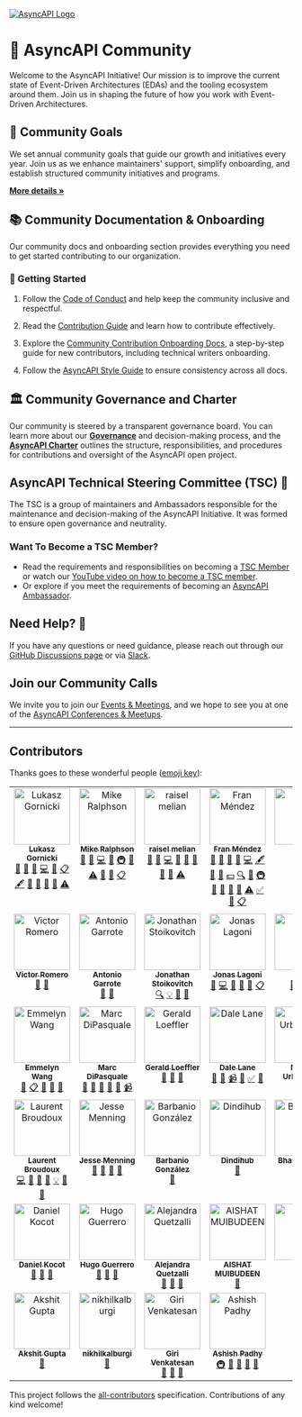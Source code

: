
 
 [![AsyncAPI Logo](./assets/github-repobanner-community.png)](https://www.asyncapi.com)

# 📘 AsyncAPI Community

Welcome to the AsyncAPI Initiative! Our mission is to improve the current state of Event-Driven Architectures (EDAs) and the tooling ecosystem around them.
Join us in shaping the future of how you work with Event-Driven Architectures.

## 🎯 Community Goals 

We set annual community goals that guide our growth and initiatives every year. Join us as we enhance maintainers' support, simplify onboarding, and establish structured community initiatives and programs. 

**[More details »](./annual-goals)**


## 📚 Community Documentation & Onboarding

Our community docs and onboarding section provides everything you need to get started contributing to our organization.

### 🚀 Getting Started

1. Follow the [Code of Conduct](CODE_OF_CONDUCT.md) and help keep the community inclusive and respectful.

2. Read the [Contribution Guide](docs/onboarding-guide/contribution-flow.md) and learn how to contribute effectively.

3. Explore the [Community Contribution Onboarding Docs](docs/onboarding-guide), a step-by-step guide for new contributors, including technical writers onboarding.

4. Follow the [AsyncAPI Style Guide](docs/styleguide) to ensure consistency across all docs.

## 🏛️ Community Governance and Charter

Our community is steered by a transparent governance board. You can learn more about our  **[Governance](./GOVERNANCE.md)** and decision-making process, and the **[AsyncAPI Charter](./CHARTER.md)** outlines the structure, responsibilities, and procedures for contributions and oversight of the AsyncAPI open project.


## AsyncAPI Technical Steering Committee (TSC) 👥

The TSC is a group of maintainers and Ambassadors responsible for the maintenance and decision-making of the AsyncAPI Initiative. It was formed to ensure open governance and neutrality.

### Want To Become a TSC Member?
- Read the requirements and responsibilities on becoming a [TSC Member](./TSC_MEMBERSHIP.md) or watch our [YouTube video on how to become a TSC member](https://www.youtube.com/watch?v=uG_aLF9Z1F0). 
- Or explore if you meet the requirements of becoming an [AsyncAPI Ambassador](./AMBASSADOR_ORGANIZATION.md).

## Need Help? 🤝

If you have any questions or need guidance, please reach out through our [GitHub Discussions page](https://github.com/orgs/asyncapi/discussions) or via [Slack](https://asyncapi.com/slack-invite).

## Join our Community Calls

We invite you to join our [Events & Meetings](https://www.asyncapi.com/community/events), and we hope to see you at one of the [AsyncAPI Conferences & Meetups](https://conference.asyncapi.com).

---

## Contributors

Thanks goes to these wonderful people ([emoji key](https://allcontributors.org/docs/en/emoji-key)):

<!-- ALL-CONTRIBUTORS-LIST:START - Do not remove or modify this section -->
<!-- prettier-ignore-start -->
<!-- markdownlint-disable -->
<table>
  <tbody>
    <tr>
      <td align="center" valign="top" width="14.28%"><a href="http://resume.github.io/?derberg"><img src="https://avatars1.githubusercontent.com/u/6995927?v=4?s=100" width="100px;" alt="Lukasz Gornicki"/><br /><sub><b>Lukasz Gornicki</b></sub></a><br /><a href="https://github.com/asyncapi/community/commits?author=derberg" title="Documentation">📖</a> <a href="#ideas-derberg" title="Ideas, Planning, & Feedback">🤔</a> <a href="https://github.com/asyncapi/community/pulls?q=is%3Apr+reviewed-by%3Aderberg" title="Reviewed Pull Requests">👀</a> <a href="https://github.com/asyncapi/community/commits?author=derberg" title="Code">💻</a> <a href="#question-derberg" title="Answering Questions">💬</a> <a href="#eventOrganizing-derberg" title="Event Organizing">📋</a> <a href="#content-derberg" title="Content">🖋</a> <a href="#blog-derberg" title="Blogposts">📝</a> <a href="#tool-derberg" title="Tools">🔧</a> <a href="#talk-derberg" title="Talks">📢</a> <a href="#maintenance-derberg" title="Maintenance">🚧</a> <a href="https://github.com/asyncapi/community/commits?author=derberg" title="Tests">⚠️</a></td>
      <td align="center" valign="top" width="14.28%"><a href="http://mermade.github.io"><img src="https://avatars0.githubusercontent.com/u/21603?v=4?s=100" width="100px;" alt="Mike Ralphson"/><br /><sub><b>Mike Ralphson</b></sub></a><br /><a href="#question-MikeRalphson" title="Answering Questions">💬</a> <a href="https://github.com/asyncapi/community/commits?author=MikeRalphson" title="Documentation">📖</a> <a href="https://github.com/asyncapi/community/commits?author=MikeRalphson" title="Code">💻</a> <a href="#ideas-MikeRalphson" title="Ideas, Planning, & Feedback">🤔</a> <a href="#infra-MikeRalphson" title="Infrastructure (Hosting, Build-Tools, etc)">🚇</a> <a href="https://github.com/asyncapi/community/pulls?q=is%3Apr+reviewed-by%3AMikeRalphson" title="Reviewed Pull Requests">👀</a> <a href="https://github.com/asyncapi/community/commits?author=MikeRalphson" title="Tests">⚠️</a> <a href="#tool-MikeRalphson" title="Tools">🔧</a> <a href="#maintenance-MikeRalphson" title="Maintenance">🚧</a> <a href="#eventOrganizing-MikeRalphson" title="Event Organizing">📋</a></td>
      <td align="center" valign="top" width="14.28%"><a href="https://github.com/rmelian"><img src="https://avatars3.githubusercontent.com/u/4565267?v=4?s=100" width="100px;" alt="raisel melian"/><br /><sub><b>raisel melian</b></sub></a><br /><a href="#question-rmelian" title="Answering Questions">💬</a> <a href="https://github.com/asyncapi/community/issues?q=author%3Armelian" title="Bug reports">🐛</a> <a href="https://github.com/asyncapi/community/commits?author=rmelian" title="Code">💻</a> <a href="https://github.com/asyncapi/community/commits?author=rmelian" title="Documentation">📖</a> <a href="#ideas-rmelian" title="Ideas, Planning, & Feedback">🤔</a> <a href="#maintenance-rmelian" title="Maintenance">🚧</a> <a href="https://github.com/asyncapi/community/pulls?q=is%3Apr+reviewed-by%3Armelian" title="Reviewed Pull Requests">👀</a> <a href="#tool-rmelian" title="Tools">🔧</a> <a href="https://github.com/asyncapi/community/commits?author=rmelian" title="Tests">⚠️</a></td>
      <td align="center" valign="top" width="14.28%"><a href="http://www.fmvilas.com"><img src="https://avatars3.githubusercontent.com/u/242119?v=4?s=100" width="100px;" alt="Fran Méndez"/><br /><sub><b>Fran Méndez</b></sub></a><br /><a href="#question-fmvilas" title="Answering Questions">💬</a> <a href="https://github.com/asyncapi/community/issues?q=author%3Afmvilas" title="Bug reports">🐛</a> <a href="#blog-fmvilas" title="Blogposts">📝</a> <a href="#business-fmvilas" title="Business development">💼</a> <a href="https://github.com/asyncapi/community/commits?author=fmvilas" title="Code">💻</a> <a href="#content-fmvilas" title="Content">🖋</a> <a href="https://github.com/asyncapi/community/commits?author=fmvilas" title="Documentation">📖</a> <a href="#design-fmvilas" title="Design">🎨</a> <a href="#financial-fmvilas" title="Financial">💵</a> <a href="#fundingFinding-fmvilas" title="Funding Finding">🔍</a> <a href="#ideas-fmvilas" title="Ideas, Planning, & Feedback">🤔</a> <a href="#infra-fmvilas" title="Infrastructure (Hosting, Build-Tools, etc)">🚇</a> <a href="#maintenance-fmvilas" title="Maintenance">🚧</a> <a href="#plugin-fmvilas" title="Plugin/utility libraries">🔌</a> <a href="https://github.com/asyncapi/community/pulls?q=is%3Apr+reviewed-by%3Afmvilas" title="Reviewed Pull Requests">👀</a> <a href="#tool-fmvilas" title="Tools">🔧</a> <a href="https://github.com/asyncapi/community/commits?author=fmvilas" title="Tests">⚠️</a> <a href="#tutorial-fmvilas" title="Tutorials">✅</a> <a href="#talk-fmvilas" title="Talks">📢</a> <a href="#eventOrganizing-fmvilas" title="Event Organizing">📋</a></td>
      <td align="center" valign="top" width="14.28%"><a href="https://github.com/DulceDeLaRosa"><img src="https://avatars0.githubusercontent.com/u/389154?v=4?s=100" width="100px;" alt="dulce"/><br /><sub><b>dulce</b></sub></a><br /><a href="#design-DulceDeLaRosa" title="Design">🎨</a></td>
      <td align="center" valign="top" width="14.28%"><a href="https://github.com/SensibleWood"><img src="https://avatars2.githubusercontent.com/u/2420069?v=4?s=100" width="100px;" alt="Chris Wood"/><br /><sub><b>Chris Wood</b></sub></a><br /><a href="https://github.com/asyncapi/community/commits?author=SensibleWood" title="Code">💻</a> <a href="#ideas-SensibleWood" title="Ideas, Planning, & Feedback">🤔</a> <a href="https://github.com/asyncapi/community/commits?author=SensibleWood" title="Documentation">📖</a></td>
      <td align="center" valign="top" width="14.28%"><a href="https://github.com/jschabowsky"><img src="https://avatars1.githubusercontent.com/u/26606293?v=4?s=100" width="100px;" alt="Jonathan Schabowsky"/><br /><sub><b>Jonathan Schabowsky</b></sub></a><br /><a href="https://github.com/asyncapi/community/commits?author=jschabowsky" title="Documentation">📖</a> <a href="#fundingFinding-jschabowsky" title="Funding Finding">🔍</a> <a href="#ideas-jschabowsky" title="Ideas, Planning, & Feedback">🤔</a></td>
    </tr>
    <tr>
      <td align="center" valign="top" width="14.28%"><a href="https://github.com/vromero"><img src="https://avatars1.githubusercontent.com/u/1119553?v=4?s=100" width="100px;" alt="Victor Romero"/><br /><sub><b>Victor Romero</b></sub></a><br /><a href="#ideas-vromero" title="Ideas, Planning, & Feedback">🤔</a> <a href="https://github.com/asyncapi/community/pulls?q=is%3Apr+reviewed-by%3Avromero" title="Reviewed Pull Requests">👀</a></td>
      <td align="center" valign="top" width="14.28%"><a href="http://antoniogarrote.wordpress.com"><img src="https://avatars1.githubusercontent.com/u/8277?v=4?s=100" width="100px;" alt="Antonio Garrote"/><br /><sub><b>Antonio Garrote</b></sub></a><br /><a href="#ideas-antoniogarrote" title="Ideas, Planning, & Feedback">🤔</a> <a href="https://github.com/asyncapi/community/pulls?q=is%3Apr+reviewed-by%3Aantoniogarrote" title="Reviewed Pull Requests">👀</a></td>
      <td align="center" valign="top" width="14.28%"><a href="https://ramses.tech"><img src="https://avatars0.githubusercontent.com/u/9660342?v=4?s=100" width="100px;" alt="Jonathan Stoikovitch"/><br /><sub><b>Jonathan Stoikovitch</b></sub></a><br /><a href="#fundingFinding-jstoiko" title="Funding Finding">🔍</a> <a href="#example-jstoiko" title="Examples">💡</a> <a href="#ideas-jstoiko" title="Ideas, Planning, & Feedback">🤔</a> <a href="https://github.com/asyncapi/community/pulls?q=is%3Apr+reviewed-by%3Ajstoiko" title="Reviewed Pull Requests">👀</a></td>
      <td align="center" valign="top" width="14.28%"><a href="https://github.com/jonaslagoni"><img src="https://avatars1.githubusercontent.com/u/13396189?v=4?s=100" width="100px;" alt="Jonas Lagoni"/><br /><sub><b>Jonas Lagoni</b></sub></a><br /><a href="https://github.com/asyncapi/community/issues?q=author%3Ajonaslagoni" title="Bug reports">🐛</a> <a href="https://github.com/asyncapi/community/commits?author=jonaslagoni" title="Code">💻</a> <a href="https://github.com/asyncapi/community/commits?author=jonaslagoni" title="Documentation">📖</a> <a href="#ideas-jonaslagoni" title="Ideas, Planning, & Feedback">🤔</a> <a href="#question-jonaslagoni" title="Answering Questions">💬</a> <a href="#eventOrganizing-jonaslagoni" title="Event Organizing">📋</a></td>
      <td align="center" valign="top" width="14.28%"><a href="http://evamorcillo.com/"><img src="https://avatars3.githubusercontent.com/u/13051398?v=4?s=100" width="100px;" alt="Eva"/><br /><sub><b>Eva</b></sub></a><br /><a href="#ideas-evamorcillo" title="Ideas, Planning, & Feedback">🤔</a> <a href="#business-evamorcillo" title="Business development">💼</a> <a href="#eventOrganizing-evamorcillo" title="Event Organizing">📋</a></td>
      <td align="center" valign="top" width="14.28%"><a href="https://waleedashraf.me/"><img src="https://avatars0.githubusercontent.com/u/8335457?v=4?s=100" width="100px;" alt="Waleed Ashraf"/><br /><sub><b>Waleed Ashraf</b></sub></a><br /><a href="#talk-WaleedAshraf" title="Talks">📢</a> <a href="#tool-WaleedAshraf" title="Tools">🔧</a> <a href="#eventOrganizing-WaleedAshraf" title="Event Organizing">📋</a></td>
      <td align="center" valign="top" width="14.28%"><a href="https://github.com/jerzyn"><img src="https://avatars0.githubusercontent.com/u/1447151?v=4?s=100" width="100px;" alt="Andrzej Jarzyna"/><br /><sub><b>Andrzej Jarzyna</b></sub></a><br /><a href="#talk-jerzyn" title="Talks">📢</a> <a href="#eventOrganizing-jerzyn" title="Event Organizing">📋</a></td>
    </tr>
    <tr>
      <td align="center" valign="top" width="14.28%"><a href="https://linkedin.com/in/emmelyn"><img src="https://avatars1.githubusercontent.com/u/4294106?v=4?s=100" width="100px;" alt="Emmelyn Wang"/><br /><sub><b>Emmelyn Wang</b></sub></a><br /><a href="#blog-lifewingmate" title="Blogposts">📝</a> <a href="#eventOrganizing-lifewingmate" title="Event Organizing">📋</a> <a href="#ideas-lifewingmate" title="Ideas, Planning, & Feedback">🤔</a> <a href="https://github.com/asyncapi/community/commits?author=lifewingmate" title="Documentation">📖</a> <a href="#talk-lifewingmate" title="Talks">📢</a></td>
      <td align="center" valign="top" width="14.28%"><a href="https://marcd.dev"><img src="https://avatars0.githubusercontent.com/u/1815312?v=4?s=100" width="100px;" alt="Marc DiPasquale"/><br /><sub><b>Marc DiPasquale</b></sub></a><br /><a href="#blog-Mrc0113" title="Blogposts">📝</a> <a href="#talk-Mrc0113" title="Talks">📢</a> <a href="https://github.com/asyncapi/community/pulls?q=is%3Apr+reviewed-by%3AMrc0113" title="Reviewed Pull Requests">👀</a> <a href="https://github.com/asyncapi/community/issues?q=author%3AMrc0113" title="Bug reports">🐛</a> <a href="#ideas-Mrc0113" title="Ideas, Planning, & Feedback">🤔</a> <a href="#video-Mrc0113" title="Videos">📹</a></td>
      <td align="center" valign="top" width="14.28%"><a href="http://www.gerald-loeffler.net/"><img src="https://avatars.githubusercontent.com/u/1985716?v=4?s=100" width="100px;" alt="Gerald Loeffler"/><br /><sub><b>Gerald Loeffler</b></sub></a><br /><a href="https://github.com/asyncapi/community/commits?author=GeraldLoeffler" title="Documentation">📖</a> <a href="https://github.com/asyncapi/community/issues?q=author%3AGeraldLoeffler" title="Bug reports">🐛</a> <a href="#ideas-GeraldLoeffler" title="Ideas, Planning, & Feedback">🤔</a></td>
      <td align="center" valign="top" width="14.28%"><a href="http://dalelane.co.uk/"><img src="https://avatars.githubusercontent.com/u/1444788?v=4?s=100" width="100px;" alt="Dale Lane"/><br /><sub><b>Dale Lane</b></sub></a><br /><a href="#blog-dalelane" title="Blogposts">📝</a> <a href="#ideas-dalelane" title="Ideas, Planning, & Feedback">🤔</a> <a href="#video-dalelane" title="Videos">📹</a> <a href="#talk-dalelane" title="Talks">📢</a> <a href="#tutorial-dalelane" title="Tutorials">✅</a> <a href="https://github.com/asyncapi/community/commits?author=dalelane" title="Documentation">📖</a></td>
      <td align="center" valign="top" width="14.28%"><a href="https://github.com/magicmatatjahu"><img src="https://avatars.githubusercontent.com/u/20404945?v=4?s=100" width="100px;" alt="Maciej Urbańczyk"/><br /><sub><b>Maciej Urbańczyk</b></sub></a><br /><a href="https://github.com/asyncapi/community/pulls?q=is%3Apr+reviewed-by%3Amagicmatatjahu" title="Reviewed Pull Requests">👀</a> <a href="#ideas-magicmatatjahu" title="Ideas, Planning, & Feedback">🤔</a></td>
      <td align="center" valign="top" width="14.28%"><a href="https://vladimirgorej.com/"><img src="https://avatars.githubusercontent.com/u/193286?v=4?s=100" width="100px;" alt="Vladimir Gorej"/><br /><sub><b>Vladimir Gorej</b></sub></a><br /><a href="https://github.com/asyncapi/community/commits?author=char0n" title="Documentation">📖</a></td>
      <td align="center" valign="top" width="14.28%"><a href="http://www.lornajane.net/"><img src="https://avatars.githubusercontent.com/u/172607?v=4?s=100" width="100px;" alt="Lorna Jane Mitchell"/><br /><sub><b>Lorna Jane Mitchell</b></sub></a><br /><a href="#talk-lornajane" title="Talks">📢</a> <a href="#ideas-lornajane" title="Ideas, Planning, & Feedback">🤔</a></td>
    </tr>
    <tr>
      <td align="center" valign="top" width="14.28%"><a href="http://medium.com/@lbroudoux"><img src="https://avatars.githubusercontent.com/u/1538635?v=4?s=100" width="100px;" alt="Laurent Broudoux"/><br /><sub><b>Laurent Broudoux</b></sub></a><br /><a href="https://github.com/asyncapi/community/commits?author=lbroudoux" title="Code">💻</a> <a href="https://github.com/asyncapi/community/commits?author=lbroudoux" title="Documentation">📖</a> <a href="#blog-lbroudoux" title="Blogposts">📝</a> <a href="#talk-lbroudoux" title="Talks">📢</a> <a href="#example-lbroudoux" title="Examples">💡</a> <a href="#ideas-lbroudoux" title="Ideas, Planning, & Feedback">🤔</a> <a href="https://github.com/asyncapi/community/pulls?q=is%3Apr+reviewed-by%3Albroudoux" title="Reviewed Pull Requests">👀</a></td>
      <td align="center" valign="top" width="14.28%"><a href="https://github.com/jmenning-solace"><img src="https://avatars.githubusercontent.com/u/62108913?v=4?s=100" width="100px;" alt="Jesse Menning"/><br /><sub><b>Jesse Menning</b></sub></a><br /><a href="#blog-jmenning-solace" title="Blogposts">📝</a> <a href="#talk-jmenning-solace" title="Talks">📢</a> <a href="https://github.com/asyncapi/community/pulls?q=is%3Apr+reviewed-by%3Ajmenning-solace" title="Reviewed Pull Requests">👀</a> <a href="#ideas-jmenning-solace" title="Ideas, Planning, & Feedback">🤔</a></td>
      <td align="center" valign="top" width="14.28%"><a href="https://github.com/Barbanio"><img src="https://avatars.githubusercontent.com/u/77982319?v=4?s=100" width="100px;" alt="Barbanio González"/><br /><sub><b>Barbanio González</b></sub></a><br /><a href="#blog-Barbanio" title="Blogposts">📝</a></td>
      <td align="center" valign="top" width="14.28%"><a href="https://github.com/Dindihub"><img src="https://avatars.githubusercontent.com/u/100135497?v=4?s=100" width="100px;" alt="Dindihub"/><br /><sub><b>Dindihub</b></sub></a><br /><a href="https://github.com/asyncapi/community/commits?author=Dindihub" title="Documentation">📖</a></td>
      <td align="center" valign="top" width="14.28%"><a href="https://bhaswatiroy.github.io/Bhaswati-Roy-Portfolio/"><img src="https://avatars.githubusercontent.com/u/78029145?v=4?s=100" width="100px;" alt="Bhaswati Roy "/><br /><sub><b>Bhaswati Roy </b></sub></a><br /><a href="https://github.com/asyncapi/community/commits?author=BhaswatiRoy" title="Documentation">📖</a></td>
      <td align="center" valign="top" width="14.28%"><a href="https://github.com/philCryoport"><img src="https://avatars.githubusercontent.com/u/28901899?v=4?s=100" width="100px;" alt="Philip Schlesinger @ Cryoport"/><br /><sub><b>Philip Schlesinger @ Cryoport</b></sub></a><br /><a href="https://github.com/asyncapi/community/commits?author=philCryoport" title="Documentation">📖</a></td>
      <td align="center" valign="top" width="14.28%"><a href="http://blog.ineat-conseil.fr/"><img src="https://avatars.githubusercontent.com/u/5501911?v=4?s=100" width="100px;" alt="Ludovic Dussart"/><br /><sub><b>Ludovic Dussart</b></sub></a><br /><a href="#talk-M3lkior" title="Talks">📢</a> <a href="https://github.com/asyncapi/community/pulls?q=is%3Apr+reviewed-by%3AM3lkior" title="Reviewed Pull Requests">👀</a> <a href="#ideas-M3lkior" title="Ideas, Planning, & Feedback">🤔</a></td>
    </tr>
    <tr>
      <td align="center" valign="top" width="14.28%"><a href="https://danielkocot.github.io"><img src="https://avatars.githubusercontent.com/u/466609?v=4?s=100" width="100px;" alt="Daniel Kocot"/><br /><sub><b>Daniel Kocot</b></sub></a><br /><a href="#talk-danielkocot" title="Talks">📢</a> <a href="https://github.com/asyncapi/community/pulls?q=is%3Apr+reviewed-by%3Adanielkocot" title="Reviewed Pull Requests">👀</a> <a href="#ideas-danielkocot" title="Ideas, Planning, & Feedback">🤔</a></td>
      <td align="center" valign="top" width="14.28%"><a href="http://twitter.com/hguerreroo"><img src="https://avatars.githubusercontent.com/u/1001939?v=4?s=100" width="100px;" alt="Hugo Guerrero"/><br /><sub><b>Hugo Guerrero</b></sub></a><br /><a href="#talk-hguerrero" title="Talks">📢</a> <a href="https://github.com/asyncapi/community/pulls?q=is%3Apr+reviewed-by%3Ahguerrero" title="Reviewed Pull Requests">👀</a> <a href="#ideas-hguerrero" title="Ideas, Planning, & Feedback">🤔</a></td>
      <td align="center" valign="top" width="14.28%"><a href="http://www.alejandraquetzalli.com"><img src="https://avatars.githubusercontent.com/u/19964402?v=4?s=100" width="100px;" alt="Alejandra Quetzalli "/><br /><sub><b>Alejandra Quetzalli </b></sub></a><br /><a href="#talk-alequetzalli" title="Talks">📢</a> <a href="https://github.com/asyncapi/community/pulls?q=is%3Apr+reviewed-by%3Aalequetzalli" title="Reviewed Pull Requests">👀</a> <a href="#ideas-alequetzalli" title="Ideas, Planning, & Feedback">🤔</a></td>
      <td align="center" valign="top" width="14.28%"><a href="https://www.behance.net/muibudeenaisha"><img src="https://avatars.githubusercontent.com/u/105395613?v=4?s=100" width="100px;" alt="AISHAT MUIBUDEEN"/><br /><sub><b>AISHAT MUIBUDEEN</b></sub></a><br /><a href="#design-Mayaleeeee" title="Design">🎨</a></td>
      <td align="center" valign="top" width="14.28%"><a href="http://14richa.github.io"><img src="https://avatars.githubusercontent.com/u/41283476?v=4?s=100" width="100px;" alt="Richa"/><br /><sub><b>Richa</b></sub></a><br /><a href="#infra-14Richa" title="Infrastructure (Hosting, Build-Tools, etc)">🚇</a></td>
      <td align="center" valign="top" width="14.28%"><a href="https://github.com/princerajpoot20"><img src="https://avatars.githubusercontent.com/u/44585452?v=4?s=100" width="100px;" alt="Prince Rajpoot"/><br /><sub><b>Prince Rajpoot</b></sub></a><br /><a href="https://github.com/asyncapi/community/commits?author=princerajpoot20" title="Code">💻</a></td>
      <td align="center" valign="top" width="14.28%"><a href="http://atamel.dev"><img src="https://avatars.githubusercontent.com/u/1177542?v=4?s=100" width="100px;" alt="Mete Atamel"/><br /><sub><b>Mete Atamel</b></sub></a><br /><a href="#talk-meteatamel" title="Talks">📢</a> <a href="https://github.com/asyncapi/community/pulls?q=is%3Apr+reviewed-by%3Ameteatamel" title="Reviewed Pull Requests">👀</a> <a href="#maintenance-meteatamel" title="Maintenance">🚧</a> <a href="#ideas-meteatamel" title="Ideas, Planning, & Feedback">🤔</a> <a href="#blog-meteatamel" title="Blogposts">📝</a> <a href="#promotion-meteatamel" title="Promotion">📣</a></td>
    </tr>
    <tr>
      <td align="center" valign="top" width="14.28%"><a href="https://github.com/akkshitgupta"><img src="https://avatars.githubusercontent.com/u/96991785?v=4?s=100" width="100px;" alt="Akshit Gupta"/><br /><sub><b>Akshit Gupta</b></sub></a><br /><a href="https://github.com/asyncapi/community/commits?author=akkshitgupta" title="Documentation">📖</a></td>
      <td align="center" valign="top" width="14.28%"><a href="https://github.com/nikhilkalburgi"><img src="https://avatars.githubusercontent.com/u/70331875?v=4?s=100" width="100px;" alt="nikhilkalburgi"/><br /><sub><b>nikhilkalburgi</b></sub></a><br /><a href="https://github.com/asyncapi/community/commits?author=nikhilkalburgi" title="Documentation">📖</a></td>
      <td align="center" valign="top" width="14.28%"><a href="https://github.com/gvensan"><img src="https://avatars.githubusercontent.com/u/4477169?v=4?s=100" width="100px;" alt="Giri Venkatesan"/><br /><sub><b>Giri Venkatesan</b></sub></a><br /><a href="#talk-gvensan" title="Talks">📢</a> <a href="#blog-gvensan" title="Blogposts">📝</a> <a href="#promotion-gvensan" title="Promotion">📣</a></td>
      <td align="center" valign="top" width="14.28%"><a href="http://ashishpadhy.live"><img src="https://avatars.githubusercontent.com/u/100484401?v=4?s=100" width="100px;" alt="Ashish Padhy"/><br /><sub><b>Ashish Padhy</b></sub></a><br /><a href="#infra-Shurtu-gal" title="Infrastructure (Hosting, Build-Tools, etc)">🚇</a> <a href="https://github.com/asyncapi/community/pulls?q=is%3Apr+reviewed-by%3AShurtu-gal" title="Reviewed Pull Requests">👀</a> <a href="#question-Shurtu-gal" title="Answering Questions">💬</a> <a href="#ideas-Shurtu-gal" title="Ideas, Planning, & Feedback">🤔</a> <a href="#maintenance-Shurtu-gal" title="Maintenance">🚧</a></td>
    </tr>
  </tbody>
</table>

<!-- markdownlint-restore -->
<!-- prettier-ignore-end -->

<!-- ALL-CONTRIBUTORS-LIST:END -->

This project follows the [all-contributors](https://github.com/all-contributors/all-contributors) specification. Contributions of any kind welcome!
